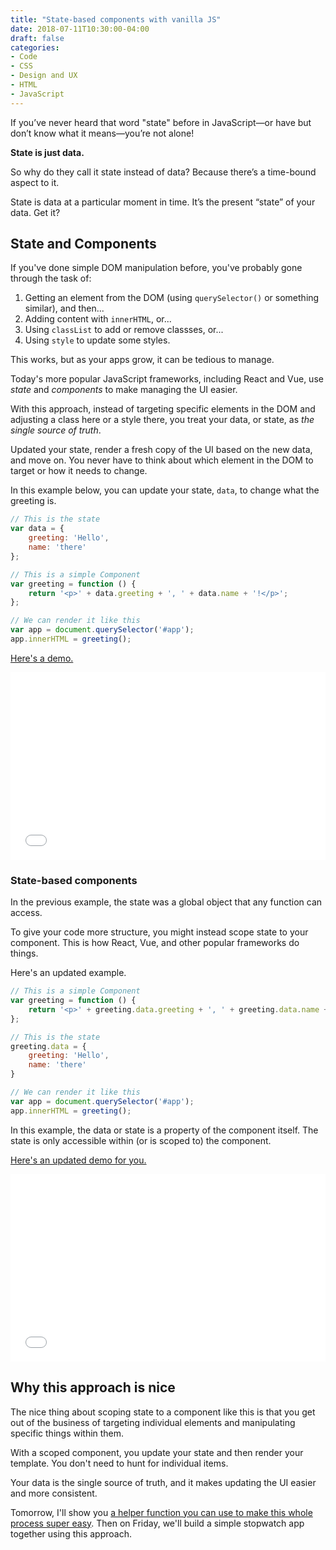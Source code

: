 ```yaml
---
title: "State-based components with vanilla JS"
date: 2018-07-11T10:30:00-04:00
draft: false
categories:
- Code
- CSS
- Design and UX
- HTML
- JavaScript
---
```


If you’ve never heard that word "state" before in JavaScript&mdash;or have but don’t know what it means&mdash;you’re not alone!

**State is just data.**

So why do they call it state instead of data? Because there’s a time-bound aspect to it.

State is data at a particular moment in time. It’s the present “state” of your data. Get it?

## State and Components

If you've done simple DOM manipulation before, you've probably gone through the task of:

1. Getting an element from the DOM (using `querySelector()` or something similar), and then...
2. Adding content with `innerHTML`, or...
3. Using `classList` to add or remove classses, or...
4. Using `style` to update some styles.

This works, but as your apps grow, it can be tedious to manage.

Today's more popular JavaScript frameworks, including React and Vue, use *state* and *components* to make managing the UI easier.

With this approach, instead of targeting specific elements in the DOM and adjusting a class here or a style there, you treat your data, or state, as *the single source of truth*.

Updated your state, render a fresh copy of the UI based on the new data, and move on. You never have to think about which element in the DOM to target or how it needs to change.

In this example below, you can update your state, `data`, to change what the greeting is.

```js
// This is the state
var data = {
	greeting: 'Hello',
	name: 'there'
};

// This is a simple Component
var greeting = function () {
	return '<p>' + data.greeting + ', ' + data.name + '!</p>';
};

// We can render it like this
var app = document.querySelector('#app');
app.innerHTML = greeting();
```

[Here's a demo.](http://jsfiddle.net/cferdinandi/fwmLjq8n/2/)

<iframe width="100%" height="300" src="//jsfiddle.net/cferdinandi/fwmLjq8n/2/embedded/" allowfullscreen="allowfullscreen" allowpaymentrequest frameborder="0"></iframe>

### State-based components

In the previous example, the state was a global object that any function can access.

To give your code more structure, you might instead scope state to your component. This is how React, Vue, and other popular frameworks do things.

Here's an updated example.

```js
// This is a simple Component
var greeting = function () {
	return '<p>' + greeting.data.greeting + ', ' + greeting.data.name + '!</p>';
};

// This is the state
greeting.data = {
	greeting: 'Hello',
	name: 'there'
}

// We can render it like this
var app = document.querySelector('#app');
app.innerHTML = greeting();
```

In this example, the data or state is a property of the component itself. The state is only accessible within (or is scoped to) the component.

[Here's an updated demo for you.](http://jsfiddle.net/cferdinandi/fwmLjq8n/12/)

<iframe width="100%" height="300" src="//jsfiddle.net/cferdinandi/fwmLjq8n/12/embedded/" allowfullscreen="allowfullscreen" allowpaymentrequest frameborder="0"></iframe>

## Why this approach is nice

The nice thing about scoping state to a component like this is that you get out of the business of targeting individual elements and manipulating specific things within them.

With a scoped component, you update your state and then render your template. You don't need to hunt for individual items.

Your data is the single source of truth, and it makes updating the UI easier and more consistent.

Tomorrow, I'll show you [a helper function you can use to make this whole process super easy](/a-stateful-component-helper-function-for-vanilla-js/). Then on Friday, we'll build a simple stopwatch app together using this approach.